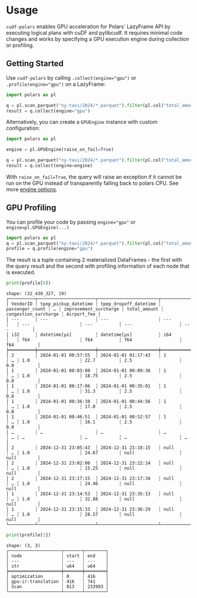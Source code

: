 # Usage

`cudf-polars` enables GPU acceleration for Polars' LazyFrame API by executing logical plans with cuDF and pylibcudf. It requires minimal code changes and works by specifying a GPU execution engine during collection or profiling.

## Getting Started

Use `cudf-polars` by calling `.collect(engine="gpu")` or `.profile(engine="gpu")` on a LazyFrame:

```python
import polars as pl

q = pl.scan_parquet("ny-taxi/2024/*.parquet").filter(pl.col("total_amount") > 15.0)
result = q.collect(engine="gpu")
```

Alternatively, you can create a `GPUEngine` instance with custom configuration:

```python
import polars as pl

engine = pl.GPUEngine(raise_on_fail=True)

q = pl.scan_parquet("ny-taxi/2024/*.parquet").filter(pl.col("total_amount") > 15.0)
result = q.collect(engine=engine)
```

With `raise_on_fail=True`, the query will raise an exception if it cannot be run on the GPU instead of transparently falling back to polars CPU. See more [engine options](engine_options.md).

## GPU Profiling

You can profile your code by passing `engine="gpu"` or `engine=pl.GPUEngine(...)`

```python
import polars as pl
q = pl.scan_parquet("ny-taxi/2024/*.parquet").filter(pl.col("total_amount") > 15.0)
profile = q.profile(engine="gpu")
```

The result is a tuple containing 2 materialized DataFrames - the first with the query result and the second with profiling information of each node that is executed.
```python
print(profile[0])
```
```
shape: (32_439_327, 19)
┌──────────┬──────────────────────┬───────────────────────┬─────────────────┬───┬───────────────────────┬──────────────┬──────────────────────┬─────────────┐
│ VendorID ┆ tpep_pickup_datetime ┆ tpep_dropoff_datetime ┆ passenger_count ┆ … ┆ improvement_surcharge ┆ total_amount ┆ congestion_surcharge ┆ Airport_fee │
│ ---      ┆ ---                  ┆ ---                   ┆ ---             ┆   ┆ ---                   ┆ ---          ┆ ---                  ┆ ---         │
│ i32      ┆ datetime[μs]         ┆ datetime[μs]          ┆ i64             ┆   ┆ f64                   ┆ f64          ┆ f64                  ┆ f64         │
╞══════════╪══════════════════════╪═══════════════════════╪═════════════════╪═══╪═══════════════════════╪══════════════╪══════════════════════╪═════════════╡
│ 2        ┆ 2024-01-01 00:57:55  ┆ 2024-01-01 01:17:43   ┆ 1               ┆ … ┆ 1.0                   ┆ 22.7         ┆ 2.5                  ┆ 0.0         │
│ 1        ┆ 2024-01-01 00:03:00  ┆ 2024-01-01 00:09:36   ┆ 1               ┆ … ┆ 1.0                   ┆ 18.75        ┆ 2.5                  ┆ 0.0         │
│ 1        ┆ 2024-01-01 00:17:06  ┆ 2024-01-01 00:35:01   ┆ 1               ┆ … ┆ 1.0                   ┆ 31.3         ┆ 2.5                  ┆ 0.0         │
│ 1        ┆ 2024-01-01 00:36:38  ┆ 2024-01-01 00:44:56   ┆ 1               ┆ … ┆ 1.0                   ┆ 17.0         ┆ 2.5                  ┆ 0.0         │
│ 1        ┆ 2024-01-01 00:46:51  ┆ 2024-01-01 00:52:57   ┆ 1               ┆ … ┆ 1.0                   ┆ 16.1         ┆ 2.5                  ┆ 0.0         │
│ …        ┆ …                    ┆ …                     ┆ …               ┆ … ┆ …                     ┆ …            ┆ …                    ┆ …           │
│ 2        ┆ 2024-12-31 23:05:43  ┆ 2024-12-31 23:18:15   ┆ null            ┆ … ┆ 1.0                   ┆ 24.67        ┆ null                 ┆ null        │
│ 2        ┆ 2024-12-31 23:02:00  ┆ 2024-12-31 23:22:14   ┆ null            ┆ … ┆ 1.0                   ┆ 15.25        ┆ null                 ┆ null        │
│ 2        ┆ 2024-12-31 23:17:15  ┆ 2024-12-31 23:17:34   ┆ null            ┆ … ┆ 1.0                   ┆ 24.46        ┆ null                 ┆ null        │
│ 1        ┆ 2024-12-31 23:14:53  ┆ 2024-12-31 23:35:13   ┆ null            ┆ … ┆ 1.0                   ┆ 32.88        ┆ null                 ┆ null        │
│ 1        ┆ 2024-12-31 23:15:33  ┆ 2024-12-31 23:36:29   ┆ null            ┆ … ┆ 1.0                   ┆ 28.57        ┆ null                 ┆ null        │
└──────────┴──────────────────────┴───────────────────────┴─────────────────┴───┴───────────────────────┴──────────────┴──────────────────────┴─────────────┘
```

```python
print(profile[1])
```
```
shape: (3, 3)
┌────────────────────┬───────┬────────┐
│ node               ┆ start ┆ end    │
│ ---                ┆ ---   ┆ ---    │
│ str                ┆ u64   ┆ u64    │
╞════════════════════╪═══════╪════════╡
│ optimization       ┆ 0     ┆ 416    │
│ gpu-ir-translation ┆ 416   ┆ 741    │
│ Scan               ┆ 813   ┆ 233993 │
└────────────────────┴───────┴────────┘
```
